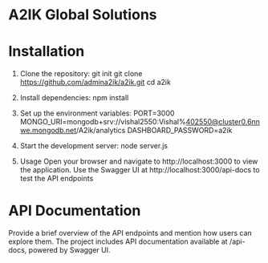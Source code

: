 # A2IK Global Solutions

# Installation

1. Clone the repository:
   git init
   git clone https://github.com/admina2ik/a2ik.git
   cd a2ik

2. Install dependencies:
   npm install

3. Set up the environment variables:
   PORT=3000
   MONGO_URI=mongodb+srv://vishal2550:Vishal%402550@cluster0.6nnwe.mongodb.net/A2ik/analytics
   DASHBOARD_PASSWORD=a2ik 

4. Start the development server:
   node server.js
   
5. Usage
   Open your browser and navigate to http://localhost:3000 to view the application.
   Use the Swagger UI at http://localhost:3000/api-docs to test the API endpoints

# API Documentation
   Provide a brief overview of the API endpoints and mention how users can explore them.
   The project includes API documentation available at /api-docs, powered by Swagger UI. 
